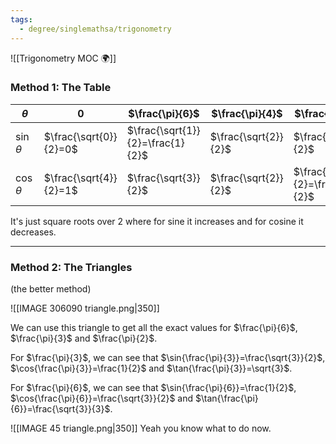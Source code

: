 ```yaml
---
tags:
  - degree/singlemathsa/trigonometry
---
```

![[Trigonometry MOC 🌍]]

### Method 1: The Table

|${\theta}$|$0$|$\frac{\pi}{6}$|$\frac{\pi}{4}$|$\frac{\pi}{3}$|$\frac{\pi}{2}$|
|-|-|-|-|-|-|
|$\sin{\theta}$|$\frac{\sqrt{0}}{2}=0$|$\frac{\sqrt{1}}{2}=\frac{1}{2}$|$\frac{\sqrt{2}}{2}$|$\frac{\sqrt{3}}{2}$|$\frac{\sqrt{4}}{2}=1$|
|$\cos{\theta}$|$\frac{\sqrt{4}}{2}=1$|$\frac{\sqrt{3}}{2}$|$\frac{\sqrt{2}}{2}$|$\frac{\sqrt{1}}{2}=\frac{1}{2}$|$\frac{\sqrt{0}}{2}=0$|

It's just square roots over 2 where for sine it increases and for cosine it decreases.

---
### Method 2: The Triangles
(the better method)

![[IMAGE 306090 triangle.png|350]]

We can use this triangle to get all the exact values for $\frac{\pi}{6}$, $\frac{\pi}{3}$ and $\frac{\pi}{2}$.

For $\frac{\pi}{3}$, we can see that $\sin{\frac{\pi}{3}}=\frac{\sqrt{3}}{2}$, $\cos{\frac{\pi}{3}}=\frac{1}{2}$ and $\tan{\frac{\pi}{3}}=\sqrt{3}$.

For $\frac{\pi}{6}$, we can see that $\sin{\frac{\pi}{6}}=\frac{1}{2}$, $\cos{\frac{\pi}{6}}=\frac{\sqrt{3}}{2}$ and $\tan{\frac{\pi}{6}}=\frac{\sqrt{3}}{3}$.

![[IMAGE 45 triangle.png|350]]
Yeah you know what to do now.

